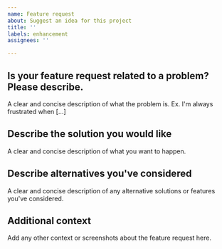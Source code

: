 ```yaml
---
name: Feature request
about: Suggest an idea for this project
title: ''
labels: enhancement
assignees: ''

---
```


## Is your feature request related to a problem? Please describe.
A clear and concise description of what the problem is. Ex. I'm always frustrated when [...]

## Describe the solution you would like
A clear and concise description of what you want to happen.

## Describe alternatives you've considered
A clear and concise description of any alternative solutions or features you've considered.

## Additional context 
Add any other context or screenshots about the feature request here.

